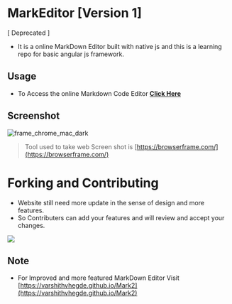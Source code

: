 # MarkEditor [Version 1]
[ Deprecated ]
- It is a online MarkDown Editor built with native js and this is a learning repo for basic angular js framework.
## Usage
- To Access the online Markdown Code Editor [**Click Here**](https://varshithvhegde.me/MarkEditor/)
## Screenshot
![frame_chrome_mac_dark](https://user-images.githubusercontent.com/80502833/181757971-bd4dcef7-ce24-41cc-a8af-aa07736062c2.png)

> Tool used to take web Screen shot is [https://browserframe.com/](https://browserframe.com/)
# Forking and Contributing
-  Website still need more update in the sense of design and more features.
-  So Contributers can add your features and will review and accept your changes.

<img src="https://visitor-badge.glitch.me/badge?page_id=MarkDown&left_color=green&right_color=red"/>

## Note 
- For Improved and more featured MarkDown Editor Visit [https://varshithvhegde.github.io/Mark2](https://varshithvhegde.github.io/Mark2)
